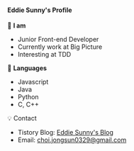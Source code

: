 #### Eddie Sunny's Profile

:eyes: **I am**
- Junior Front-end Developer
- Currently work at Big Picture
- Interesting at TDD

:orange_book: **Languages**
- Javascript
- Java
- Python
- C, C++

:bulb: Contact
- Tistory Blog: [Eddie Sunny's Blog](https://eddie-sunny.tistory.com/)
- Email: [choi.jongsun0329@gmail.com](https://mail.google.com/mail/u/0/?view=cm&fs=1&tf=1&source=mailto&to=choi.jongsun0329@gmail.com)
